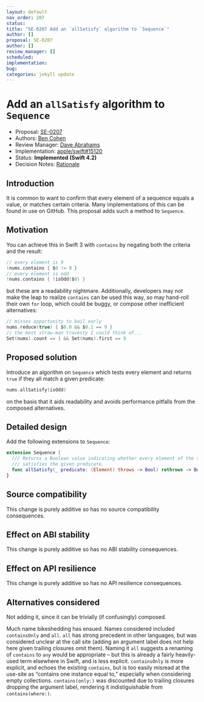 ```yaml
---
layout: default
nav_order: 207
status: 
title: "SE-0207 Add an `allSatisfy` algorithm to `Sequence`"
author: []
proposal: SE-0207
author: []
review_manager: []
scheduled: 
implementation: 
bug: 
categories: jekyll update
---
```


# Add an `allSatisfy` algorithm to `Sequence`

* Proposal: [SE-0207](0207-containsOnly.md)
* Authors: [Ben Cohen](https://github.com/airspeedswift)
* Review Manager: [Dave Abrahams](https://github.com/dabrahams)
* Implementation: [apple/swift#15120](https://github.com/apple/swift/pull/15120)
* Status: **Implemented (Swift 4.2)**
* Decision Notes: [Rationale](https://forums.swift.org/t/se-0207-add-a-containsonly-algorithm-to-sequence/11686/102)

## Introduction

It is common to want to confirm that every element of a sequence equals a
value, or matches certain criteria. Many implementations of this can be found
in use on GitHub. This proposal adds such a method to `Sequence`.

## Motivation

You can achieve this in Swift 3 with `contains` by negating both the criteria
and the result:

```swift
// every element is 9
!nums.contains { $0 != 9 }
// every element is odd
!nums.contains { !isOdd($0) }
```

but these are a readability nightmare. Additionally, developers may not make
the leap to realize `contains` can be used this way, so may hand-roll their own
`for` loop, which could be buggy, or compose other inefficient alternatives:

```swift
// misses opportunity to bail early
nums.reduce(true) { $0.0 && $0.1 == 9 }
// the most straw-man travesty I could think of...
Set(nums).count == 1 && Set(nums).first == 9
```

## Proposed solution

Introduce an algorithm on `Sequence` which tests every element and returns
`true` if they all match a given predicate:

```swift
nums.allSatisfy(isOdd)
```

on the basis that it aids readability and avoids performance pitfalls from the composed alternatives.

## Detailed design

Add the following extensions to `Sequence`:

```swift
extension Sequence {
  /// Returns a Boolean value indicating whether every element of the sequence
  /// satisfies the given predicate.
  func allSatisfy(_ predicate: (Element) throws -> Bool) rethrows -> Bool
}
```

## Source compatibility

This change is purely additive so has no source compatibility consequences.

## Effect on ABI stability

This change is purely additive so has no ABI stability consequences.

## Effect on API resilience

This change is purely additive so has no API resilience consequences.

## Alternatives considered

Not adding it, since it can be trivially (if confusingly) composed.

Much name bikeshedding has ensued. Names considered included `containsOnly` and `all`. `all` has strong precedent in other languages, but was considered unclear at the call site (adding an argument label does not help here given trailing closures omit them). Naming it `all` suggests a renaming of `contains` to `any` would be appropriate – but this is already a fairly heavily-used term elsewhere in Swift, and is less explicit. `containsOnly` is more explicit, and echoes the existing `contains`, but is too easily misread at the use-site as “contains one instance equal to,” especially when considering empty collections. `contains(only:)` was discounted due to trailing closures dropping the argument label, rendering it indistiguishable from `contains(where:)`.
